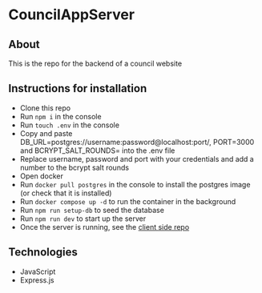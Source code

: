 # CouncilAppServer

## About
This is the repo for the backend of a council website


## Instructions for installation
- Clone this repo
- Run `npm i` in the console
- Run `touch .env` in the console
- Copy and paste DB_URL=postgres://username:password@localhost:port/, PORT=3000 and BCRYPT_SALT_ROUNDS= into the .env file
- Replace username, password and port with your credentials and add a number to the bcrypt salt rounds
- Open docker
- Run `docker pull postgres` in the console to install the postgres image (or check that it is installed)
- Run `docker compose up -d` to run the container in the background
- Run `npm run setup-db` to seed the database
- Run `npm run dev` to start up the server
- Once the server is running, see the [client side repo](https://github.com/jgooday48/CouncilAppClient) 
## Technologies
- JavaScript
- Express.js
